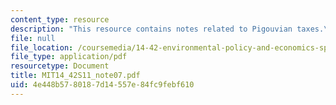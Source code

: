 ```yaml
---
content_type: resource
description: "This resource contains notes related to Pigouvian taxes.\r\n"
file: null
file_location: /coursemedia/14-42-environmental-policy-and-economics-spring-2011/4e448b5780187d14557e84fc9febf610_MIT14_42S11_note07.pdf
file_type: application/pdf
resourcetype: Document
title: MIT14_42S11_note07.pdf
uid: 4e448b57-8018-7d14-557e-84fc9febf610
---
```

